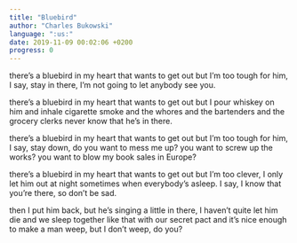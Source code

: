 ```yaml
---
title: "Bluebird"
author: "Charles Bukowski"
language: ":us:"
date: 2019-11-09 00:02:06 +0200
progress: 0
---
```

there’s a bluebird in my heart that
wants to get out
but I’m too tough for him,
I say, stay in there, I’m not going
to let anybody see
you.

there’s a bluebird in my heart that
wants to get out
but I pour whiskey on him and inhale
cigarette smoke
and the whores and the bartenders
and the grocery clerks
never know that
he’s
in there.

there’s a bluebird in my heart that
wants to get out
but I’m too tough for him,
I say,
stay down, do you want to mess
me up?
you want to screw up the
works?
you want to blow my book sales in
Europe?

there’s a bluebird in my heart that
wants to get out
but I’m too clever, I only let him out
at night sometimes
when everybody’s asleep.
I say, I know that you’re there,
so don’t be
sad.

then I put him back,
but he’s singing a little
in there, I haven’t quite let him
die
and we sleep together like
that
with our
secret pact
and it’s nice enough to
make a man
weep, but I don’t
weep, do
you?
